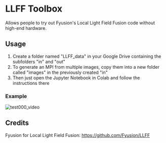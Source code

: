 # LLFF Toolbox
Allows people to try out Fyusion's Local Light Field Fusion code without high-end hardware.

## Usage
1. Create a folder named "LLFF_data" in your Google Drive containing the subfolders "in" and "out"
2. To generate an MPI from multiple images, copy them into a new folder called "images" in the previously created "in"
3. Then just open the Jupyter Notebook in Colab and follow the instructions there

### Example
![test000_video](https://user-images.githubusercontent.com/16673652/82851039-c7d92500-9efe-11ea-9b54-a59a3096d3ed.gif)

## Credits
Fyusion for Local Light Field Fusion: https://github.com/Fyusion/LLFF
